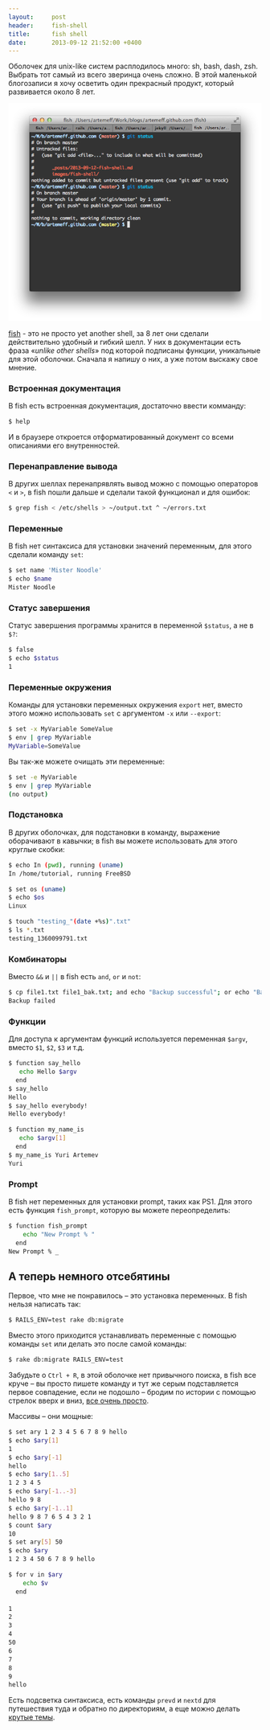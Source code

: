 ```yaml
---
layout:     post
header:     fish-shell
title:      fish shell
date:       2013-09-12 21:52:00 +0400
---
```


Оболочек для unix-like систем расплодилось много: sh, bash, dash, zsh. Выбрать тот самый из всего зверинца очень сложно. В этой маленькой блогозаписи я хочу осветить один прекрасный продукт, который развивается около 8 лет.

![fish shell](/images/fish-shell/theme.png)

[fish](https://github.com/fish-shell/fish-shell) - это не просто yet another shell, за 8 лет они сделали действительно удобный и гибкий шелл. У них в документации есть фраза «*unlike other shells*» под которой подписаны функции, уникальные для этой оболочки. Сначала я напишу о них, а уже потом выскажу свое мнение.

### Встроенная документация

В fish есть встроенная документация, достаточно ввести комманду:

```bash
$ help
```

И в браузере откроется отформатированный документ со всеми описаниями его внутренностей.

### Перенаправление вывода

В других шеллах перенапрявлять вывод можно с помощью операторов `<` и `>`, в fish пошли дальше и сделали такой функционал и для ошибок:

```bash
$ grep fish < /etc/shells > ~/output.txt ^ ~/errors.txt
```

### Переменные

В fish нет синтаксиса для установки значений переменным, для этого сделали команду `set`:

```bash
$ set name 'Mister Noodle'
$ echo $name
Mister Noodle
```

### Статус завершения

Статус завершения программы хранится в переменной `$status`, а не в `$?`:

```bash
$ false
$ echo $status
1
```

### Переменные окружения

Команды для установки переменных окружения `export` нет, вместо этого можно использовать `set` с аргументом `-x` или `--export`:

```bash
$ set -x MyVariable SomeValue
$ env | grep MyVariable
MyVariable=SomeValue
```

Вы так-же можете очищать эти переменные:

```bash
$ set -e MyVariable
$ env | grep MyVariable
(no output)
```

### Подстановка

В других оболочках, для подстановки в команду, выражение оборачивают в кавычки; в fish вы можете использовать для этого круглые скобки:

```bash
$ echo In (pwd), running (uname)
In /home/tutorial, running FreeBSD
```

```bash
$ set os (uname)
$ echo $os
Linux
```

```bash
$ touch "testing_"(date +%s)".txt"
$ ls *.txt
testing_1360099791.txt
```

### Комбинаторы

Вместо `&&` и `||` в fish есть `and`, `or` и `not`:

```bash
$ cp file1.txt file1_bak.txt; and echo "Backup successful"; or echo "Backup failed"
Backup failed
```

### Функции

Для доступа к аргументам функций используется переменная `$argv`, вместо `$1`, `$2`, `$3` и т.д.

```bash
$ function say_hello
   echo Hello $argv
  end
$ say_hello
Hello
$ say_hello everybody!
Hello everybody!
```

```bash
$ function my_name_is
   echo $argv[1]
  end
$ my_name_is Yuri Artemev
Yuri
```

### Prompt

В fish нет переменных для установки prompt, таких как PS1. Для этого есть функция `fish_prompt`, которую вы можете переопределить:

```bash
$ function fish_prompt
    echo "New Prompt % "
  end
New Prompt % _
```

## А теперь немного отсебятины

Первое, что мне не понравилось – это установка переменных. В fish нельзя написать так:

```bash
$ RAILS_ENV=test rake db:migrate
```

Вместо этого приходится устанавливать переменные с помощью команды `set` или делать это после самой команды:

```bash
$ rake db:migrate RAILS_ENV=test
```

Забудьте о `Ctrl + R`, в этой оболочке нет привычного поиска, в fish все круче – вы просто пишете команду и тут же серым подставляется первое совпадение, если не подошло – бродим по истории с помощью стрелок вверх и вниз, [все очень просто](http://fishshell.com/tutorial.html#tut_autosuggestions).

Массивы – они мощные:

```bash
$ set ary 1 2 3 4 5 6 7 8 9 hello
$ echo $ary[1]
1
$ echo $ary[-1]
hello
$ echo $ary[1..5]
1 2 3 4 5
$ echo $ary[-1..-3]
hello 9 8
$ echo $ary[-1..1]
hello 9 8 7 6 5 4 3 2 1
$ count $ary
10
$ set ary[5] 50
$ echo $ary
1 2 3 4 50 6 7 8 9 hello
```

```bash
$ for v in $ary
    echo $v
  end

1
2
3
4
50
6
7
8
9
hello
```

Есть подсветка синтаксиса, есть команды `prevd` и `nextd` для путешествия туда и обратно по директориям, а еще можно делать [крутые темы](https://gist.github.com/artemeff/6253889).


